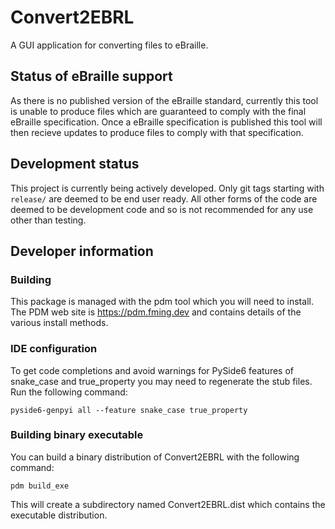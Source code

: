 # Convert2EBRL

A GUI application for converting files to eBraille.

## Status of eBraille support

As there is no published version of the eBraille standard, currently this tool is unable to produce files which are guaranteed to comply with the final eBraille specification. Once a eBraille specification is published this tool will then recieve updates to produce files to comply with that specification.

## Development status

This project is currently being actively developed. Only git tags starting with `release/` are deemed to be end user ready. All other forms of the code are deemed to be development code and so is not recommended for any use other than testing.

## Developer information

### Building

This package is managed with the pdm tool which you will need to install. The PDM web site is https://pdm.fming.dev and contains details of the various install methods.

### IDE configuration

To get code completions and avoid warnings for PySide6 features of snake_case and true_property you may need to regenerate the stub files. Run the following command:
```commandline
pyside6-genpyi all --feature snake_case true_property
```

### Building binary executable

You can build a binary distribution of Convert2EBRL with the following command:
```commandline
pdm build_exe
```
This will create a subdirectory named Convert2EBRL.dist which contains the executable distribution.